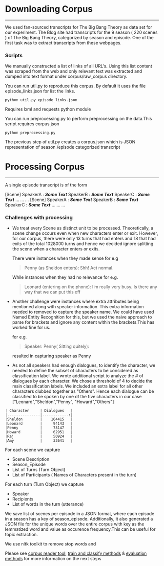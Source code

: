 
# Downloading Corpus
-------------------
We used fan-sourced transcripts for The Big Bang Theory as data set for our experiment. The Blog site had transcripts for the 9 season ( 220 scenes ) of The Big Bang Theory, categorized by season and episode. One of the first task was to extract transcripts from these webpages.

### Scripts

We manually constructed a list of links of all URL's. Using this list
content was scraped from the web and only relevant text was extracted
and dumped into text format under corpus/raw_corpus directory.

You can run util.py to reproduce this corpus. By default it uses the file
episode_links.json for list the links.

    python util.py episode_links.json 

Requires lxml and requests python module

You can run preprocessing.py to perform preprocessing on the data.This script requires
corpus.json

    python preprocessing.py

The previous step of util.py creates a corpus.json which is JSON representation of season
/episode categorized transcript

# Processing Corpus
-------------------

A single episode transcript is of the form

[Scene]
SpeakerA : ***Some Text***
SpeakerB : ***Some Text***
SpeakerC : ***Some Text***
...
...
...
[Scene]
SpeakerA : ***Some Text***
SpeakerB : ***Some Text***
SpeakerC : ***Some Text***
...
...
...

### Challenges with processing 
- We treat every Scene as distinct unit to be processed. Theoretically, a scene change
occurs even when new characters enter or exit. However, for our corpus, there were only
13 turns that had enters and 18 that had exits of the total 1028000 turns and hence we 
decided ignore splitting the scene when a character enters or exits. 

    There were instances when they made sense for e.g
    > Penny (as Sheldon enters): Shh! Act normal.
    
    While instances when they had no relevance for e.g.
    > Leonard (entering on the phone): I’m really very busy. Is there any way that we can put this off 

- Another challenge were instances where extra attributes being mentioned along with
speaker information. This extra information needed to removed to capture the speaker
name. We could have used Named Entity Recognition for this, but we used the naive approach
to parse for brackets and ignore any content within the brackets.This has worked fine for us.

    for e.g.
    > Speaker: Penny( Sitting quitely): 

    resulted in capturing speaker as Penny

- As not all speakers had enough dialogues, to identify the character, we needed to define
the subset of characters to be considered as classification label. We wrote additional script
to analyze the # of dialogues by each character. We chose a threshold of 4 to decide the main
classification labels. We included an extra label for all other characters clubbed together as
"Others". Hence each dialogue can be classified to be spoken by one of the five characters in 
our case ["Leonard","Sheldon","Penny", "Howard","Others"]


>
    | Character     | Dialogues   |
    |---------------|------------:|
    |Sheldon        |    164415   |
    |Leonard        |     94143   |
    |Penny          |     73147   |
    |Howard         |     62951   |
    |Raj            |     50924   |
    |Amy            |     32641   |

For each scene we capture
* Scene Description
* Season_Episode
* List of Turns (Turn Object)
* List of Participants ( Names of Characters present in the turn)

For each turn (Turn Object) we capture
* Speaker
* Recipients
* List of words in the turn (utterance)

We save list of scenes per episode in a JSON format, where each
episode in a season has a key of season_episode. Additionally, it also
generated a JSON file for the unique words over the entire corpus with 
key as the lemmatized word and value as occurence frequency.This can be
useful for topic extraction.

We use nltk toolkit to remove stop words and 

Please see [corpus reader tool](http://www.google.com), [ train and classify methods](http://www.google.com) &
[evaluation methods](http://www.google.com) for more information on the next steps